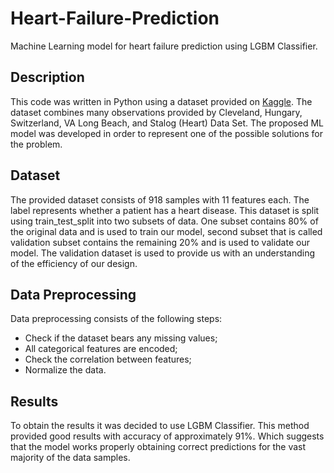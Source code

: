 # Heart-Failure-Prediction
Machine Learning model for heart failure prediction using LGBM Classifier.

## Description

This code was written in Python using a dataset provided on [Kaggle](https://www.kaggle.com/fedesoriano/heart-failure-prediction). The dataset combines many observations provided by Cleveland, Hungary, Switzerland, VA Long Beach, and Stalog (Heart) Data Set.
The proposed ML model was developed in order to represent one of the possible solutions for the problem.

## Dataset

The provided dataset consists of 918 samples with 11 features each. The label represents whether a patient has a heart disease. This dataset is split using train_test_split into two subsets of data. One subset contains 80% of the original data and is used to train our model, second subset that is called validation subset contains the remaining 20% and is used to validate our model. The validation dataset is used to provide us with an understanding of the efficiency of our design.

## Data Preprocessing

Data preprocessing consists of the following steps:
* Check if the dataset bears any missing values;
* All categorical features are encoded;
* Check the correlation between features;
* Normalize the data.

## Results

To obtain the results it was decided to use LGBM Classifier. This method provided good results with accuracy of approximately 91%. Which suggests that the model works properly obtaining correct predictions for the vast majority of the data samples.
